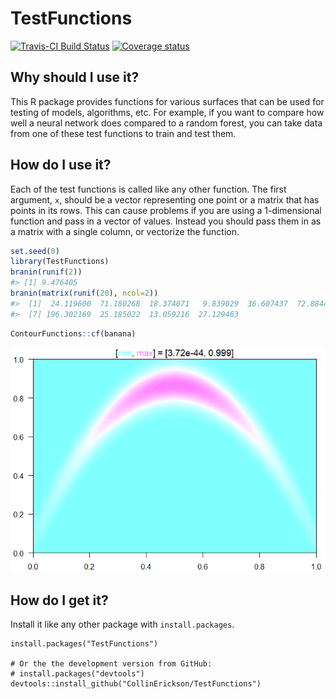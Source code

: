 
<!-- README.md is generated from README.Rmd. Please edit that file -->

# TestFunctions

[![Travis-CI Build
Status](https://travis-ci.org/CollinErickson/TestFunctions.svg?branch=master)](https://travis-ci.org/CollinErickson/TestFunctions)
[![Coverage
status](https://codecov.io/gh/CollinErickson/TestFunctions/branch/master/graph/badge.svg)](https://codecov.io/github/CollinErickson/TestFunctions?branch=master)

## Why should I use it?

This R package provides functions for various surfaces that can be used
for testing of models, algorithms, etc. For example, if you want to
compare how well a neural network does compared to a random forest, you
can take data from one of these test functions to train and test them.

## How do I use it?

Each of the test functions is called like any other function. The first
argument, `x`, should be a vector representing one point or a matrix
that has points in its rows. This can cause problems if you are using a
1-dimensional function and pass in a vector of values. Instead you
should pass them in as a matrix with a single column, or vectorize the
function.

``` r
set.seed(0)
library(TestFunctions)
branin(runif(2))
#> [1] 9.476405
branin(matrix(runif(20), ncol=2))
#>  [1]  24.119600  71.180268  18.374071   9.839029  36.607437  72.884496
#>  [7] 196.302169  25.185022  13.059216  27.129463
```

``` r
ContourFunctions::cf(banana)
```

![](tools/README-bananacont-1.png)<!-- -->

## How do I get it?

Install it like any other package with `install.packages`.

    install.packages("TestFunctions")
    
    # Or the the development version from GitHub:
    # install.packages("devtools")
    devtools::install_github("CollinErickson/TestFunctions")
